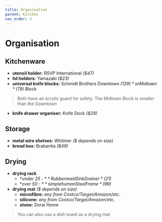 ```yaml
---
title: Organisation
parent: Kitchen
nav_order: 3
---
```

# Organisation

## Kitchenware

- **utensil holder:** RSVP International *($47)*
- **lid holders:** Yamazaki *($23)*
- **universal knife blocks:** Schmidt Brothers Downtown *($129)* or Midtown *($79)* Block

> Both have an acrylic guard for safety. The Midtown Block is smaller than the Downtown

- **knife drawer organiser:** Knife Dock *($29)*

## Storage

- **metal wire shelves:** Whitmer *($ depends on size)*
- **bread box:** Brabantia *($49)*

## Drying

- **drying rack** 
	- **under $25:** Rubbermaid Sink Drainer *($21)*
	- **over $50:** simplehuman Steel Frame *($99)*
- **drying mat** *($ depends on size)*
	- **microfibre:** *any from Costco/Target/Amazon/etc.*
	- **silicone:** *any from Costco/Target/Amazon/etc.*
	- **stone:** Dorai Home

> You can also use a dish towel as a drying mat
